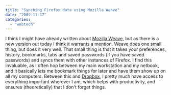 ```yaml
---
title: "Synching Firefox data using Mozilla Weave"
date: "2009-11-17"
categories: 
  - "webtech"
---
```


I think I might have already written about [Mozilla Weave](https://mozillalabs.com/weave/), but as there is a new version out today I think it warrants a mention. Weave does one small thing, but does it very well. That small thing is that it takes your preferences, history, bookmarks, tabs and saved passwords (if you have saved passwords) and syncs them with other instances of Firefox. I find this invaluable, as I often hop between my main workstation and my netbook, and it basically lets me bookmark things for later and have them show up on all my computers. Between this and [Dropbox](https://www.dropbox.com/), I pretty much have access to everything important wherever I am, which helps with productivity, and ensures (theoretically) that I don't forget things.

